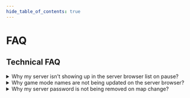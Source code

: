 ```yaml
--- 
hide_table_of_contents: true
---
```


# FAQ

## Technical FAQ

<details>
  <summary>Why my server isn't showing up in the server browser list on pause?</summary>

  If you are using Reunion, this is related to a bug with `EnableQuerylimiter`. You can fix this by downloading the latest version or by setting `EnableQueryLimiter = 0` in `reunion.cfg`.
</details>

<details>
  <summary>Why game mode names are not being updated on the server browser?</summary>

  This issue happens because latest HLDS now requires to hook `IServerGameDLL::GetGameDescription` from SteamWorks API (with SteamTools) to make it work again. Using DProto or ReHLDS fixes the issue.
</details>

<details>
  <summary>Why my server password is not being removed on map change?</summary>

  Newer HL builds have made executing `server.cfg` on map change optional with the CVar `mapchangecfgfile`. Add in `startup_server.cfg` or `server.cfg` this line `mapchangecfgfile server.cfg` and it should work again.
</details>
